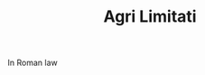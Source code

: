 ---
title: Agri Limitati
letter: A
permalink: "/definitions/agri-limitati.html"
body: In Roman law
published_at: '2018-07-07'
source: Black's Law Dictionary
layout: post
---